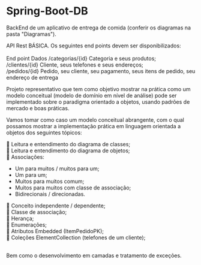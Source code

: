 # Spring-Boot-DB<br />

BackEnd de um aplicativo de entrega de comida (conferir os diagramas na pasta "Diagramas").<br />

API Rest BÁSICA. Os seguintes end points devem ser disponibilizados: <br /> <br />
End point Dados
/categorias/{id} Categoria e seus produtos; <br />
/clientes/{id} Cliente, seus telefones e seus endereços; <br />
/pedidos/{id} Pedido, seu cliente, seu pagamento, seus itens de 
pedido, seu endereço de entrega 


Projeto representativo que tem como objetivo mostrar na prática como um modelo conceitual (modelo de 
domínio em nível de análise) pode ser implementado sobre o paradigma orientado a objetos, usando padrões de 
mercado e boas práticas. <br />

Vamos tomar como caso um modelo conceitual abrangente, com o qual possamos mostrar a implementação prática 
em linguagem orientada a objetos dos seguintes tópicos: <br />

 Leitura e entendimento do diagrama de classes;<br />
 Leitura e entendimento do diagrama de objetos;<br />
 Associações:
  <ul><li> Um para muitos / muitos para um;</li>
  <li> Um para um;</li>
  <li> Muitos para muitos comum;</li>
  <li> Muitos para muitos com classe de associação;</li>
  <li> Bidirecionais / direcionadas.</li></ul>
 Conceito independente / dependente;<br />
 Classe de associação;<br />
 Herança;<br />
 Enumerações; <br />
 Atributos Embedded (ItemPedidoPK); <br />
 Coleções ElementCollection (telefones de um cliente); <br /><br />


Bem como o desenvolvimento em camadas e tratamento de exceções.
